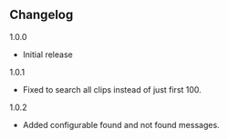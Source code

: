 ## Changelog

1.0.0

- Initial release

1.0.1

- Fixed to search all clips instead of just first 100.

1.0.2

- Added configurable found and not found messages.
